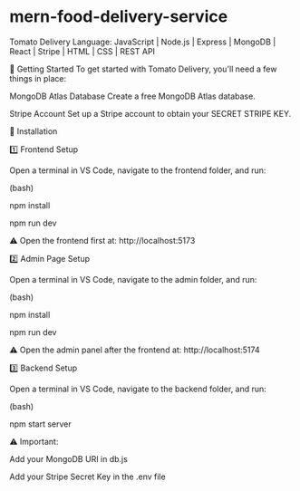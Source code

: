 # mern-food-delivery-service
Tomato Delivery
Language: JavaScript | Node.js | Express | MongoDB | React | Stripe | HTML | CSS | REST API


🚀 Getting Started
To get started with Tomato Delivery, you'll need a few things in place:

MongoDB Atlas Database
Create a free MongoDB Atlas database.

Stripe Account
Set up a Stripe account to obtain your SECRET STRIPE KEY.

🧩 Installation

1️⃣ Frontend Setup

Open a terminal in VS Code, navigate to the frontend folder, and run:

(bash)

npm install

npm run dev

⚠️ Open the frontend first at: http://localhost:5173

2️⃣ Admin Page Setup

Open a terminal in VS Code, navigate to the admin folder, and run:

(bash)

npm install

npm run dev

⚠️ Open the admin panel after the frontend at: http://localhost:5174

3️⃣ Backend Setup

Open a terminal in VS Code, navigate to the backend folder, and run:

(bash)

npm start server

⚠️ Important:

Add your MongoDB URI in db.js

Add your Stripe Secret Key in the .env file

